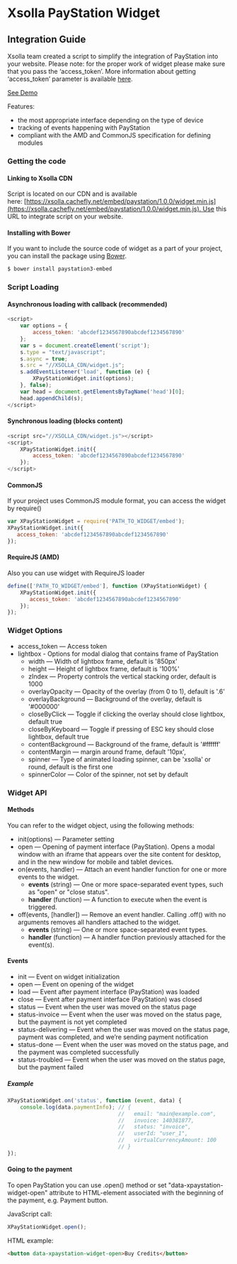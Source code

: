 # Xsolla PayStation Widget

## Integration Guide

Xsolla team created a script to simplify the integration of PayStation into your website. Please note: for the proper work of widget please make sure that you pass the ‘access_token’. More information about getting ‘access_token’ parameter is available [here](http://developers.xsolla.com/api.html#token).

[See Demo](http://livedemo.xsolla.com/paystation/)

Features:
* the most appropriate interface depending on the type of device
* tracking of events happening with PayStation
* compliant with the AMD and CommonJS specification for defining modules

### Getting the code

#### Linking to Xsolla CDN

Script is located on our CDN and is available here: [https://xsolla.cachefly.net/embed/paystation/1.0.0/widget.min.js](https://xsolla.cachefly.net/embed/paystation/1.0.0/widget.min.js). Use this URL to integrate script on your website.

#### Installing with Bower

If you want to include the source code of widget as a part of your project, you can install the package using [Bower](http://bower.io/).

``` bash
$ bower install paystation3-embed
```

### Script Loading

#### Asynchronous loading with callback (recommended)

``` javascript
<script>
    var options = {
        access_token: 'abcdef1234567890abcdef1234567890'
    };
    var s = document.createElement('script');
    s.type = "text/javascript";
    s.async = true;
    s.src = "//XSOLLA_CDN/widget.js";
    s.addEventListener('load', function (e) {
        XPayStationWidget.init(options);
    }, false);
    var head = document.getElementsByTagName('head')[0];
    head.appendChild(s);
</script>
```

#### Synchronous loading (blocks content)

``` javascript
<script src="//XSOLLA_CDN/widget.js"></script>
<script>
    XPayStationWidget.init({
        access_token: 'abcdef1234567890abcdef1234567890'
    });
</script>
```

#### CommonJS

If your project uses CommonJS module format, you can access the widget by require()

``` javascript
var XPayStationWidget = require('PATH_TO_WIDGET/embed');
XPayStationWidget.init({
   access_token: 'abcdef1234567890abcdef1234567890'
});
```

#### RequireJS (AMD)

Also you can use widget with RequireJS loader

``` javascript
define(['PATH_TO_WIDGET/embed'], function (XPayStationWidget) {
    XPayStationWidget.init({
       access_token: 'abcdef1234567890abcdef1234567890'
    });
});
```

### Widget Options

* access_token — Access token
* lightbox - Options for modal dialog that contains frame of PayStation
    * width — Width of lightbox frame, default is '850px'
    * height — Height of lightbox frame, default is '100%'
    * zIndex — Property controls the vertical stacking order, default is 1000
    * overlayOpacity — Opacity of the overlay (from 0 to 1), default is '.6'
    * overlayBackground — Background of the overlay, default is '#000000'
    * closeByClick — Toggle if clicking the overlay should close lightbox, default true
    * closeByKeyboard — Toggle if pressing of ESC key should close lightbox, default true
    * contentBackground — Background of the frame, default is '#ffffff'
    * contentMargin — margin around frame, default '10px',
    * spinner — Type of animated loading spinner, can be 'xsolla' or round, default is the first one
    * spinnerColor — Color of the spinner, not set by default

### Widget API

#### Methods

You can refer to the widget object, using the following methods:

* init(options) — Parameter setting
* open — Opening of payment interface (PayStation). Opens a modal window with an iframe that appears over the site content for desktop, and in the new window for mobile and tablet devices.
* on(events, handler) — Attach an event handler function for one or more events to the widget.
    * **events** (string) — One or more space-separated event types, such as "open" or "close status".
    * **handler** (function) — A function to execute when the event is triggered.
* off(events, [handler]) — Remove an event handler. Calling .off() with no arguments removes all handlers attached to the widget.
    * **events** (string) — One or more space-separated event types.
    * **handler** (function) — A handler function previously attached for the event(s).

#### Events

* init — Event on widget initialization
* open — Event on opening of the widget
* load — Event after payment interface (PayStation) was loaded
* close — Event after payment interface (PayStation) was closed
* status — Event when the user was moved on the status page
* status-invoice — Event when the user was moved on the status page, but the payment is not yet completed
* status-delivering — Event when the user was moved on the status page, payment was completed, and we’re sending payment notification
* status-done — Event when the user was moved on the status page, and the payment was completed successfully
* status-troubled — Event when the user was moved on the status page, but the payment failed

##### Example

``` javascript
XPayStationWidget.on('status', function (event, data) {
    console.log(data.paymentInfo); // {
                                   //   email: "main@example.com",
                                   //   invoice: 140381877,
                                   //   status: "invoice",
                                   //   userId: "user_1",
                                   //   virtualCurrencyAmount: 100
                                   // }
});
```
#### Going to the payment

To open PayStation you can use .open() method or set "data-xpaystation-widget-open" attribute to HTML-element associated with the beginning of the payment, e.g. Payment button.

JavaScript call:
``` javascript
XPayStationWidget.open();
```

HTML example:
``` html
<button data-xpaystation-widget-open>Buy Credits</button>
```
